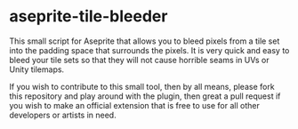 # aseprite-tile-bleeder
 This small script for Aseprite that allows you to bleed pixels from a tile set into the padding space that surrounds the pixels. It is very quick and easy to bleed your tile sets so that they will not cause horrible seams in UVs or Unity tilemaps.

 If you wish to contribute to this small tool, then by all means, please fork this repository and play around with the plugin, then great a pull request if you wish to make an official extension that is free to use for all other developers or artists in need.
